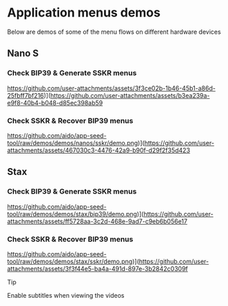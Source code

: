 # Application menus demos

Below are demos of some of the menu flows on different hardware devices

## Nano S
### Check BIP39 & Generate SSKR menus
https://github.com/user-attachments/assets/3f3ce02b-1b46-45b1-a86d-25fbff7bf216)](https://github.com/user-attachments/assets/b3ea239a-e9f8-40b4-b048-d85ec398ab59

### Check SSKR & Recover BIP39 menus
https://github.com/aido/app-seed-tool/raw/demos/demos/nanos/sskr/demo.png)](https://github.com/user-attachments/assets/467030c3-4476-42a9-b90f-d29f2f35d423

## Stax
### Check BIP39 & Generate SSKR menus
https://github.com/aido/app-seed-tool/raw/demos/demos/stax/bip39/demo.png)](https://github.com/user-attachments/assets/ff5728aa-3c2d-468e-9ad7-c9eb6b056e17

### Check SSKR & Recover BIP39 menus
https://github.com/aido/app-seed-tool/raw/demos/demos/stax/sskr/demo.png)](https://github.com/user-attachments/assets/3f3f44e5-ba4a-491d-897e-3b2842c0309f

> [!TIP]
> Enable subtitles when viewing the videos
